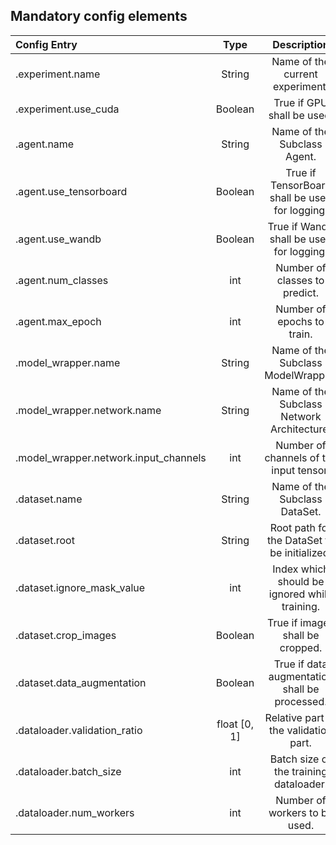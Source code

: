 ## Mandatory config elements
| Config Entry                          | Type         | Description                                    | Mandatory |
| :---                                  | :---:        |      :---:                                     |  :---:    |
| .experiment.name                      | String       | Name of the current experiment.                |   ✅   |
| .experiment.use_cuda                  | Boolean      | True if GPU shall be used.                     |   ✅   |
| .agent.name                           | String       | Name of the Subclass Agent.                    |   ✅   |
| .agent.use_tensorboard                | Boolean      | True if TensorBoard shall be used for logging. |   ❌   |
| .agent.use_wandb                      | Boolean      | True if WandB shall be used for logging.       |   ❌   |
| .agent.num_classes                    | int          | Number of classes to predict.                  |   ❌   |
| .agent.max_epoch                      | int          | Number of epochs to train.                     |   ✅   |
| .model_wrapper.name                   | String       | Name of the Subclass ModelWrapper.             |   ✅   |
| .model_wrapper.network.name           | String       | Name of the Subclass Network Architecture.     |   ✅   |
| .model_wrapper.network.input_channels | int          | Number of channels of the input tensor.        |   ❌   |
| .dataset.name                         | String       | Name of the Subclass DataSet.                  |   ✅   |
| .dataset.root                         | String       | Root path for the DataSet to be initialized.   |   ✅   |
| .dataset.ignore_mask_value            | int          | Index which should be ignored while training.  |   ✅   |
| .dataset.crop_images                  | Boolean      | True if images shall be cropped.               |   ❌   |
| .dataset.data_augmentation            | Boolean      | True if data augmentation shall be processed.  |   ❌   |
| .dataloader.validation_ratio          | float [0, 1] | Relative part of the validation part.          |   ✅   |
| .dataloader.batch_size                | int          | Batch size of the training dataloader.         |   ✅   |
| .dataloader.num_workers               | int          | Number of workers to be used.                  |   ✅   |